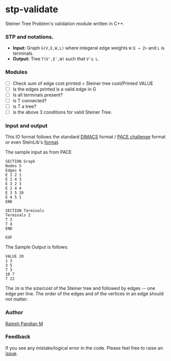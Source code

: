 # stp-validate
Steiner Tree Problem's validation module written in C++.

### STP and notations.
- **Input:** Graph `G(V,E,W,L)` where integeral edge weights `W:E → Z+` and `L` is terminals.
- **Output:** Tree `T(V',E',W)` such that `V'⊇ L`.

### Modules

- [ ] Check sum of edge cost printed = Steiner tree cost/Printed VALUE
- [ ] Is the edges printed is a valid edge in G
- [ ] Is all terminals present?
- [ ] is T connected?
- [ ] is T a tree?
- [ ] is the above 3 conditions for valid Steiner Tree.

### Input and output
This IO format follows the standard [DIMACS](http://dimacs11.zib.de/downloads.html#stpg) format / [PACE challenge](https://pacechallenge.org/2018/steiner-tree/#appendix-a-graph-format) format 
or even SteinLib's [format](http://steinlib.zib.de/format.php). 

The sample input as from PACE

```
SECTION Graph
Nodes 5
Edges 6
E 1 2 1
E 1 4 3
E 3 2 3
E 2 4 4
E 3 5 10
E 4 5 1
END

SECTION Terminals
Terminals 2
T 2
T 4
END

EOF
```

The Sample Output is follows:
```
VALUE 20
1 3
3 5
7 3
10 7
7 22
```

The `20` is the size/cost of the Steiner tree and followed by edges -- one edge per line. The order of the edges and of the vertices in an edge should not matter.

### Author
[Rajesh Pandian M](http://mrprajesh.github.io)

### Feedback
If you see any mistake/logical error in the code. Please feel free to raise an [issue](https://github.com/mrprajesh/stp-validate/issues/new).

